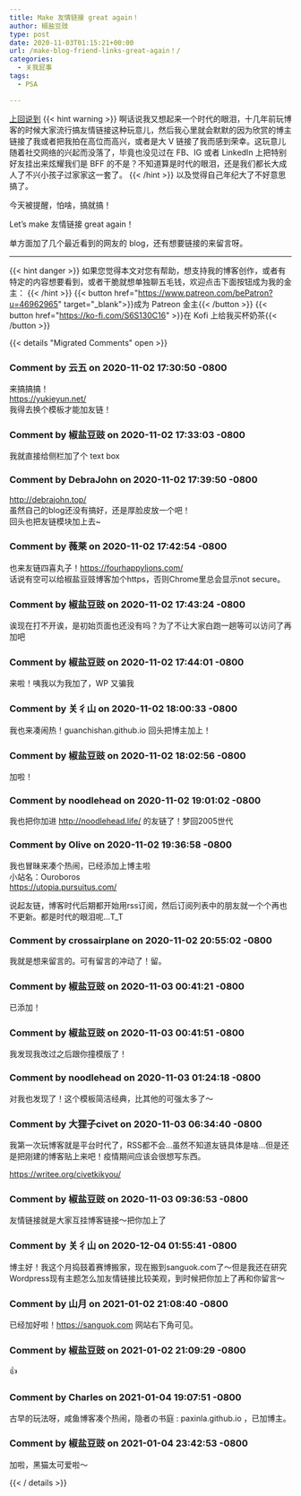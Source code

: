 ```yaml
---
title: Make 友情链接 great again！
author: 椒盐豆豉
type: post
date: 2020-11-03T01:15:21+00:00
url: /make-blog-friend-links-great-again！/
categories:
  - 关我屁事
tags:
  - PSA

---
```

[上回说到](https://douchi.space/web/@mtfront/105130690488549010)
{{< hint warning >}}
啊话说我又想起来一个时代的眼泪，十几年前玩博客的时候大家流行搞友情链接这种玩意儿，然后我心里就会默默的因为欣赏的博主链接了我或者把我拍在高位而高兴，或者是大 V 链接了我而感到荣幸。这玩意儿随着社交网络的兴起而没落了，毕竟也没见过在 FB、IG 或者 LinkedIn 上把特别好友挂出来炫耀我们是 BFF 的不是？不知道算是时代的眼泪，还是我们都长大成人了不兴小孩子过家家这一套了。 
{{< /hint >}}
以及觉得自己年纪大了不好意思搞了。

今天被提醒，怕啥，搞就搞！

Let’s make 友情链接 great again！

单方面加了几个最近看到的网友的 blog，还有想要链接的来留言呀。

---
{{< hint danger >}}
如果您觉得本文对您有帮助，想支持我的博客创作，或者有特定的内容想要看到，或者干脆就想单独聊五毛钱，欢迎点击下面按钮成为我的金主：
{{< /hint >}}
{{< button href="https://www.patreon.com/bePatron?u=46962965" target="_blank">}}成为 Patreon 金主{{< /button >}}
{{< button href="https://ko-fi.com/S6S130C16" >}}在 Kofi 上给我买杯奶茶{{< /button >}}

{{< details "Migrated Comments" open >}}

### Comment by 云五 on 2020-11-02 17:30:50 -0800
来搞搞搞！  
<a href="https://yukieyun.net/" rel="nofollow ugc">https://yukieyun.net/</a>  
我得去换个模板才能加友链！

### Comment by 椒盐豆豉 on 2020-11-02 17:33:03 -0800
我就直接给侧栏加了个 text box

### Comment by DebraJohn on 2020-11-02 17:39:50 -0800
<a href="http://debrajohn.top/" rel="nofollow ugc">http://debrajohn.top/</a>  
虽然自己的blog还没有搞好，还是厚脸皮放一个吧！  
回头也把友链模块加上去~

### Comment by 薇莱 on 2020-11-02 17:42:54 -0800
也来友链四喜丸子！https://fourhappylions.com/  
话说有空可以给椒盐豆豉博客加个https，否则Chrome里总会显示not secure。

### Comment by 椒盐豆豉 on 2020-11-02 17:43:24 -0800
诶现在打不开诶，是初始页面也还没有吗？为了不让大家白跑一趟等可以访问了再加吧

### Comment by 椒盐豆豉 on 2020-11-02 17:44:01 -0800
来啦！咦我以为我加了，WP 又骗我

### Comment by 关彳山 on 2020-11-02 18:00:33 -0800
我也来凑闹热！guanchishan.github.io 回头把博主加上！

### Comment by 椒盐豆豉 on 2020-11-02 18:02:56 -0800
加啦！

### Comment by noodlehead on 2020-11-02 19:01:02 -0800
我也把你加进 <a href="http://noodlehead.life/" rel="nofollow ugc">http://noodlehead.life/</a> 的友链了！梦回2005世代

### Comment by Olive on 2020-11-02 19:36:58 -0800
我也冒昧来凑个热闹，已经添加上博主啦  
小站名：Ouroboros  
<a href="https://utopia.pursuitus.com/" rel="nofollow ugc">https://utopia.pursuitus.com/</a>

说起友链，博客时代后期都开始用rss订阅，然后订阅列表中的朋友就一个个再也不更新。都是时代的眼泪呢…T_T

### Comment by crossairplane on 2020-11-02 20:55:02 -0800
我就是想来留言的。可有留言的冲动了！留。

### Comment by 椒盐豆豉 on 2020-11-03 00:41:21 -0800
已添加！

### Comment by 椒盐豆豉 on 2020-11-03 00:41:51 -0800
我发现我改过之后跟你撞模版了！

### Comment by noodlehead on 2020-11-03 01:24:18 -0800
对我也发现了！这个模板简洁经典，比其他的可强太多了～

### Comment by 大狸子civet on 2020-11-03 06:34:40 -0800
我第一次玩博客就是平台时代了，RSS都不会…虽然不知道友链具体是啥…但是还是把刚建的博客贴上来吧！疫情期间应该会很想写东西。

<a href="https://writee.org/civetkikyou/" rel="nofollow ugc">https://writee.org/civetkikyou/</a>

### Comment by 椒盐豆豉 on 2020-11-03 09:36:53 -0800
友情链接就是大家互挂博客链接～把你加上了

### Comment by 关彳山 on 2020-12-04 01:55:41 -0800
博主好！我这个月捣鼓着赛博搬家，现在搬到sanguok.com了～但是我还在研究Wordpress现有主题怎么加友情链接比较美观，到时候把你加上了再和你留言～

### Comment by 山月 on 2021-01-02 21:08:40 -0800
已经加好啦！https://sanguok.com 网站右下角可见。

### Comment by 椒盐豆豉 on 2021-01-02 21:09:29 -0800
👍

### Comment by Charles on 2021-01-04 19:07:51 -0800
古早的玩法呀，咸鱼博客凑个热闹，隐者の书庭 : paxinla.github.io ，已加博主。

### Comment by 椒盐豆豉 on 2021-01-04 23:42:53 -0800
加啦，黑猫太可爱啦～

{{< / details >}}